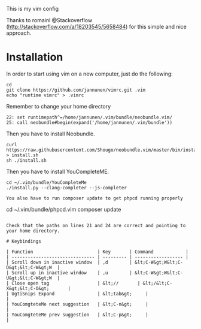 This is my vim config

Thanks to romainl @Stackoverflow (http://stackoverflow.com/a/18203545/5658484) for this simple and nice approach.

# Installation

In order to start using vim on a new computer, just do the following:

```
cd
git clone https://github.com/jannunen/vimrc.git .vim
echo "runtime vimrc" > .vimrc
```
Remember to change your home directory 
```
22: set runtimepath^=/home/jannunen/.vim/bundle/neobundle.vim/
25: call neobundle#begin(expand('/home/jannunen/.vim/bundle'))

```

Then you have to install Neobundle.
```
curl https://raw.githubusercontent.com/Shougo/neobundle.vim/master/bin/install.sh > install.sh
sh ./install.sh
```

Then you have to install YouCompleteME.
```
cd ~/.vim/bundle/YouCompleteMe
./install.py --clang-completer --js-completer

You also have to run composer update to get phpcd running properly
```
cd ~/.vim/bundle/phpcd.vim
composer update
```

Check that the paths on lines 21 and 24 are correct and pointing to your home directory.

# Keybindings

| Function                        | Key       | Command            |
| ------------------------------- | --------- | ------------------ |
| Scroll down in inactive window  | ,d        | &lt;C-W&gt;W&lt;C-D&gt;&lt;C-W&gt;W  |
| Scroll up in inactive window    | ,u        | &lt;C-W&gt;W&lt;C-U&gt;&lt;C-W&gt;W  |
| Close open tag                  | &lt;//       | &lt;/&lt;C-X&gt;&lt;C-O&gt;       |
| UgtiSnips Expand                | &lt;tab&gt;     |                    |
| YouComgteteMe next suggestion   | &lt;C-n&gt;     |                    |
| YouComgteteMe prev suggestion   | &lt;C-p&gt;     |                    |

